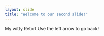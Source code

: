 ```yaml
---
layout: slide
title: "Welcome to our second slide!"
---
```

My witty Retort
Use the left arrow to go back!
